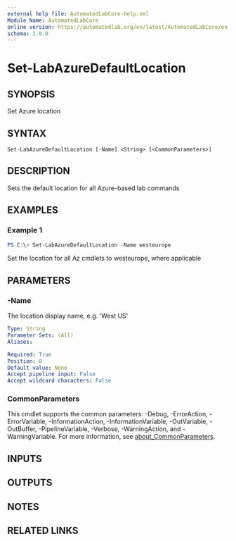 ```yaml
---
external help file: AutomatedLabCore-help.xml
Module Name: AutomatedLabCore
online version: https://automatedlab.org/en/latest/AutomatedLabCore/en-us/Set-LabAzureDefaultLocation
schema: 2.0.0
---
```


# Set-LabAzureDefaultLocation

## SYNOPSIS
Set Azure location

## SYNTAX

```
Set-LabAzureDefaultLocation [-Name] <String> [<CommonParameters>]
```

## DESCRIPTION
Sets the default location for all Azure-based lab commands

## EXAMPLES

### Example 1
```powershell
PS C:\> Set-LabAzureDefaultLocation -Name westeurope
```

Set the location for all Az cmdlets to westeurope, where applicable

## PARAMETERS

### -Name
The location display name, e.g.
'West US'

```yaml
Type: String
Parameter Sets: (All)
Aliases:

Required: True
Position: 0
Default value: None
Accept pipeline input: False
Accept wildcard characters: False
```

### CommonParameters
This cmdlet supports the common parameters: -Debug, -ErrorAction, -ErrorVariable, -InformationAction, -InformationVariable, -OutVariable, -OutBuffer, -PipelineVariable, -Verbose, -WarningAction, and -WarningVariable. For more information, see [about_CommonParameters](http://go.microsoft.com/fwlink/?LinkID=113216).

## INPUTS

## OUTPUTS

## NOTES

## RELATED LINKS

